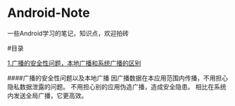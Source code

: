 # Android-Note
一些Android学习的笔记，知识点，欢迎拍砖

#目录

[1.广播的安全性问题，本地广播和系统广播的区别](#广播的安全性问题以及本地广播)


####广播的安全性问题以及本地广播
  因广播数据在本应用范围内传播，不用担心隐私数据泄露的问题。 不用担心别的应用伪造广播，造成安全隐患。 相比在系统内发送全局广播，它更高效。
